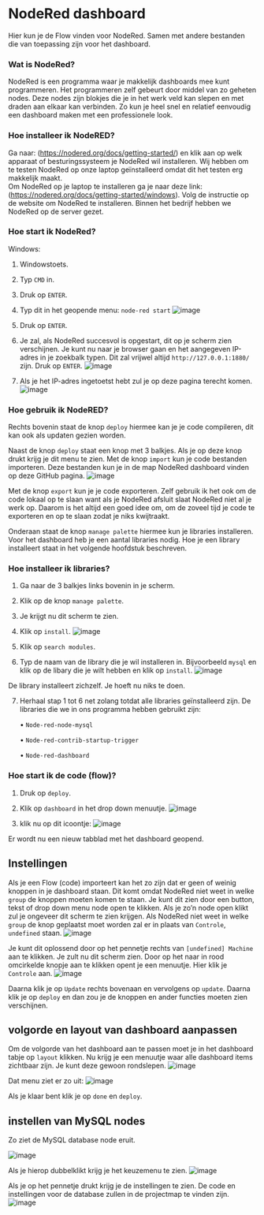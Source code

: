 # NodeRed dashboard
Hier kun je de Flow vinden voor NodeRed. Samen met andere bestanden die van toepassing zijn voor het dashboard. 

### Wat is NodeRed?
NodeRed is een programma waar je makkelijk dashboards mee kunt programmeren. Het programmeren zelf gebeurt door middel van zo geheten nodes. Deze nodes zijn blokjes die je in het werk veld kan slepen en met draden aan elkaar kan verbinden. Zo kun je heel snel en relatief eenvoudig een dashboard maken met een professionele look.  

### Hoe installeer ik NodeRED?
Ga naar: (https://nodered.org/docs/getting-started/) en klik aan op welk apparaat of besturingssysteem je NodeRed wil installeren. Wij hebben om te testen NodeRed op onze laptop geïnstalleerd omdat dit het testen erg makkelijk maakt.  
Om NodeRed op je laptop te installeren ga je naar deze link: (https://nodered.org/docs/getting-started/windows). Volg de instructie op de website om NodeRed te installeren. 
Binnen het bedrijf hebben we NodeRed op de server gezet. 

### Hoe start ik NodeRed?
Windows: 
1.	Windowstoets.
2.	Typ ```CMD``` in.
3.	Druk op ```ENTER```.
4.	Typ dit in het geopende menu: ```node-red start``` 
![image](https://user-images.githubusercontent.com/44370997/146731288-19c82b58-633a-4650-ae52-49d8deb18e15.png)

5.	Druk op ```ENTER```.
6.	Je zal, als NodeRed succesvol is opgestart, dit op je scherm zien verschijnen. Je kunt nu naar je browser gaan en het aangegeven IP-adres in je zoekbalk typen. Dit zal          vrijwel altijd ```http://127.0.0.1:1880/``` zijn. Druk op ```ENTER```. 
![image](https://user-images.githubusercontent.com/44370997/146731370-53c516f7-e703-46cb-98f9-e1ee01a85a7d.png)

7.	Als je het IP-adres ingetoetst hebt zul je op deze pagina terecht komen. 
![image](https://user-images.githubusercontent.com/44370997/146731422-f5e5d1ec-036b-466e-8cdb-59ea93cdb782.png)

### Hoe gebruik ik NodeRED?
Rechts bovenin staat de knop ```deploy``` hiermee kan je je code compileren, dit kan ook als updaten gezien worden. 

Naast de knop ```deploy``` staat een knop met 3 balkjes. Als je op deze knop drukt krijg je dit menu te zien. Met de knop ```import``` kun je code bestanden importeren. Deze bestanden kun je in de map NodeRed dashboard vinden op deze GitHub pagina. 
![image](https://user-images.githubusercontent.com/44370997/146731473-fa034523-652b-434f-9936-b4cc479d6b49.png)

Met de knop ```export``` kun je je code exporteren. Zelf gebruik ik het ook om de code lokaal op te slaan want als je NodeRed afsluit slaat NodeRed niet al je werk op. Daarom is het altijd een goed idee om, om de zoveel tijd je code te exporteren en op te slaan zodat je niks kwijtraakt.

Onderaan staat de knop ```manage palette``` hiermee kun je libraries installeren. Voor het dashboard heb je een aantal libraries nodig.   Hoe je een library installeert staat in het volgende hoofdstuk beschreven.

### Hoe installeer ik libraries?
1.	Ga naar de 3 balkjes links bovenin in je scherm. 
2.	Klik op de knop ```manage palette```.
3.	Je krijgt nu dit scherm te zien. 

4.	Klik op ```install```.
![image](https://user-images.githubusercontent.com/44370997/146731679-e7d05bcb-1e9f-40fc-bf45-30269bb4a2e9.png)

5.	Klik op ```search modules```.

6.	Typ de naam van de library die je wil installeren in. Bijvoorbeeld ```mysql``` en klik op de libary die je wilt hebben en klik op ```install```. 
![image](https://user-images.githubusercontent.com/44370997/146731701-1d7090f5-ec6c-4cb2-97f9-a47a3b924daf.png)

 
De library installeert zichzelf. Je hoeft nu niks te doen.

7.	Herhaal stap 1 tot 6 net zolang totdat alle libraries geïnstalleerd zijn. 
    De libraries die we in ons programma hebben gebruikt zijn:

     •	```Node-red-node-mysql```
 
     •	```Node-red-contrib-startup-trigger```

     •	```Node-red-dashboard```

### Hoe start ik de code (flow)?
1.	Druk op ```deploy```.
2.	Klik op ```dashboard``` in het drop down menuutje. 
![image](https://user-images.githubusercontent.com/44370997/146731757-25df262f-3648-40fe-ad7e-1e1e164a2a23.png)

3.	klik nu op dit icoontje:
![image](https://user-images.githubusercontent.com/44370997/146731789-007ba798-0588-4700-8abf-2c1f1aa6a468.png)

Er wordt nu een nieuw tabblad met het dashboard geopend. 

## Instellingen
Als je een Flow (code) importeert kan het zo zijn dat er geen of weinig knoppen in je dashboard staan. Dit komt omdat NodeRed niet weet in welke ```group``` de knoppen moeten komen te staan.
Je kunt dit zien door een button, tekst of drop down menu node open te klikken. Als je zo’n node open klikt zul je ongeveer dit scherm te zien krijgen. Als NodeRed niet weet in welke ```group``` de knop geplaatst moet worden zal er in plaats van ```Controle```, ```undefined``` staan. 
![image](https://user-images.githubusercontent.com/44370997/146752007-1d11b762-1174-4ffb-8442-958c0ee9db1d.png)
 
Je kunt dit oplossend door op het pennetje rechts van ```[undefined] Machine``` aan te klikken. Je zult nu dit scherm zien. Door op het naar in rood omcirkelde knopje aan te klikken opent je een menuutje. Hier klik je ```Controle``` aan. 
![image](https://user-images.githubusercontent.com/44370997/146752054-c954d103-8247-4256-9217-274f354bc4cd.png)
 
Daarna klik je op ```Update``` rechts bovenaan en vervolgens op ```update```. 
Daarna klik je op ```deploy``` en dan zou je de knoppen en ander functies moeten zien verschijnen. 
## volgorde en layout van dashboard aanpassen
Om de volgorde van het dashboard aan te passen moet je in het dashboard tabje op ```layout``` klikken. Nu krijg je een menuutje waar alle dashboard items zichtbaar zijn. Je kunt deze gewoon rondslepen. 
![image](https://user-images.githubusercontent.com/44370997/146752102-9823366d-8d0e-4aac-b8d6-267aaf658fe8.png)
 
Dat menu ziet er zo uit:
![image](https://user-images.githubusercontent.com/44370997/146752131-9fe81215-d7e6-4234-a210-48c51cfe71d7.png)
 
Als je klaar bent klik je op ```done``` en ```deploy```.

## instellen van MySQL nodes
Zo ziet de MySQL database node eruit. 

![image](https://user-images.githubusercontent.com/44370997/146752164-768634dd-3500-42f0-bd2c-6b366b68375b.png)
 
Als je hierop dubbelklikt krijg je het keuzemenu te zien.
![image](https://user-images.githubusercontent.com/44370997/146752180-e8e6bdbd-3c96-4ef7-a47a-e7368df8b834.png)
 
Als je op het pennetje drukt krijg je de instellingen te zien. De code en instellingen voor de database zullen in de projectmap te vinden zijn.
![image](https://user-images.githubusercontent.com/44370997/146752209-4fb4c7e3-7e97-4267-9925-de198c136d8f.png)
